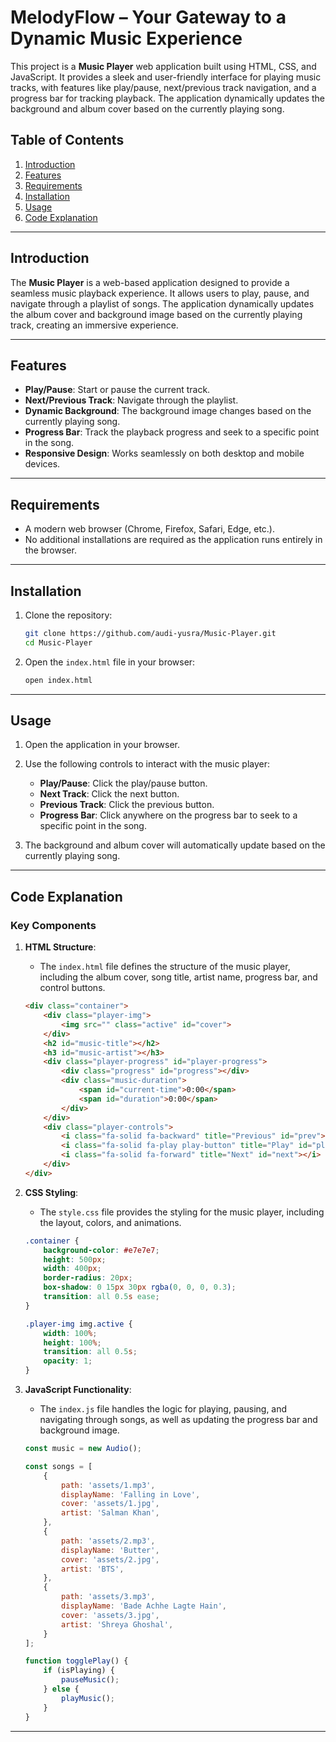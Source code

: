 # MelodyFlow – Your Gateway to a Dynamic Music Experience

This project is a **Music Player** web application built using HTML, CSS, and JavaScript. It provides a sleek and user-friendly interface for playing music tracks, with features like play/pause, next/previous track navigation, and a progress bar for tracking playback. The application dynamically updates the background and album cover based on the currently playing song.

## Table of Contents
1. [Introduction](#introduction)
2. [Features](#features)
3. [Requirements](#requirements)
4. [Installation](#installation)
5. [Usage](#usage)
6. [Code Explanation](#code-explanation)

---

## Introduction

The **Music Player** is a web-based application designed to provide a seamless music playback experience. It allows users to play, pause, and navigate through a playlist of songs. The application dynamically updates the album cover and background image based on the currently playing track, creating an immersive experience.

---

## Features

- **Play/Pause**: Start or pause the current track.
- **Next/Previous Track**: Navigate through the playlist.
- **Dynamic Background**: The background image changes based on the currently playing song.
- **Progress Bar**: Track the playback progress and seek to a specific point in the song.
- **Responsive Design**: Works seamlessly on both desktop and mobile devices.

---

## Requirements

- A modern web browser (Chrome, Firefox, Safari, Edge, etc.).
- No additional installations are required as the application runs entirely in the browser.

---

## Installation

1. Clone the repository:
   ```bash
   git clone https://github.com/audi-yusra/Music-Player.git
   cd Music-Player
   ```

2. Open the `index.html` file in your browser:
   ```bash
   open index.html
   ```

---

## Usage

1. Open the application in your browser.
2. Use the following controls to interact with the music player:
   - **Play/Pause**: Click the play/pause button.
   - **Next Track**: Click the next button.
   - **Previous Track**: Click the previous button.
   - **Progress Bar**: Click anywhere on the progress bar to seek to a specific point in the song.

3. The background and album cover will automatically update based on the currently playing song.

---

## Code Explanation

### Key Components

1. **HTML Structure**:
   - The `index.html` file defines the structure of the music player, including the album cover, song title, artist name, progress bar, and control buttons.

   ```html
   <div class="container">
       <div class="player-img">
           <img src="" class="active" id="cover">
       </div>
       <h2 id="music-title"></h2>
       <h3 id="music-artist"></h3>
       <div class="player-progress" id="player-progress">
           <div class="progress" id="progress"></div>
           <div class="music-duration">
               <span id="current-time">0:00</span>
               <span id="duration">0:00</span>
           </div>
       </div>
       <div class="player-controls">
           <i class="fa-solid fa-backward" title="Previous" id="prev"></i>
           <i class="fa-solid fa-play play-button" title="Play" id="play"></i>
           <i class="fa-solid fa-forward" title="Next" id="next"></i>
       </div>
   </div>
   ```

2. **CSS Styling**:
   - The `style.css` file provides the styling for the music player, including the layout, colors, and animations.

   ```css
   .container {
       background-color: #e7e7e7;
       height: 500px;
       width: 400px;
       border-radius: 20px;
       box-shadow: 0 15px 30px rgba(0, 0, 0, 0.3);
       transition: all 0.5s ease;
   }

   .player-img img.active {
       width: 100%;
       height: 100%;
       transition: all 0.5s;
       opacity: 1;
   }
   ```

3. **JavaScript Functionality**:
   - The `index.js` file handles the logic for playing, pausing, and navigating through songs, as well as updating the progress bar and background image.

   ```javascript
   const music = new Audio();

   const songs = [
       {
           path: 'assets/1.mp3',
           displayName: 'Falling in Love',
           cover: 'assets/1.jpg',
           artist: 'Salman Khan',
       },
       {
           path: 'assets/2.mp3',
           displayName: 'Butter',
           cover: 'assets/2.jpg',
           artist: 'BTS',
       },
       {
           path: 'assets/3.mp3',
           displayName: 'Bade Achhe Lagte Hain',
           cover: 'assets/3.jpg',
           artist: 'Shreya Ghoshal',
       }
   ];

   function togglePlay() {
       if (isPlaying) {
           pauseMusic();
       } else {
           playMusic();
       }
   }
   ```

---
